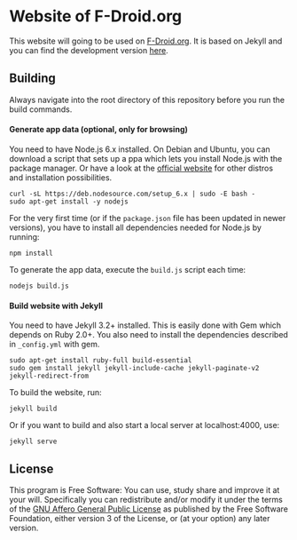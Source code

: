 # Website of F-Droid.org

This website will going to be used on [F-Droid.org](https://f-droid.org).
It is based on Jekyll and you can find the development version
[here](https://fdroid.gitlab.io/fdroid-website/).

## Building

Always navigate into the root directory of this repository before you run the build commands.

#### Generate app data (optional, only for browsing)

You need to have Node.js 6.x installed. On Debian and Ubuntu, you can download a script that sets up a ppa which lets you install Node.js with the package manager.
Or have a look at the [official website](https://nodejs.org/en/download/) for other distros and installation possibilities.

````
curl -sL https://deb.nodesource.com/setup_6.x | sudo -E bash -
sudo apt-get install -y nodejs
````

For the very first time (or if the `package.json` file has been updated in newer versions),
you have to install all dependencies needed for Node.js by running:

````
npm install
````

To generate the app data, execute the `build.js` script each time:

````
nodejs build.js
````

#### Build website with Jekyll

You need to have Jekyll 3.2+ installed.
This is easily done with Gem which depends on Ruby 2.0+. You also need to install the dependencies described in `_config.yml` with gem.

```
sudo apt-get install ruby-full build-essential
sudo gem install jekyll jekyll-include-cache jekyll-paginate-v2 jekyll-redirect-from
```

To build the website, run:

```
jekyll build
```

Or if you want to build and also start a local server at localhost:4000, use:

```
jekyll serve
```

## License

This program is Free Software:
You can use, study share and improve it at your will.
Specifically you can redistribute and/or modify it under the terms of the
[GNU Affero General Public License](https://www.gnu.org/licenses/agpl.html)
as published by the Free Software Foundation,
either version 3 of the License,
or (at your option) any later version.
